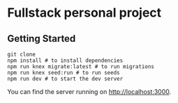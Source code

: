 # Fullstack personal project

## Getting Started

```
git clone
npm install # to install dependencies
npm run knex migrate:latest # to run migrations
npm run knex seed:run # to run seeds
npm run dev # to start the dev server
```

You can find the server running on [http://localhost:3000](http://localhost:3000).
